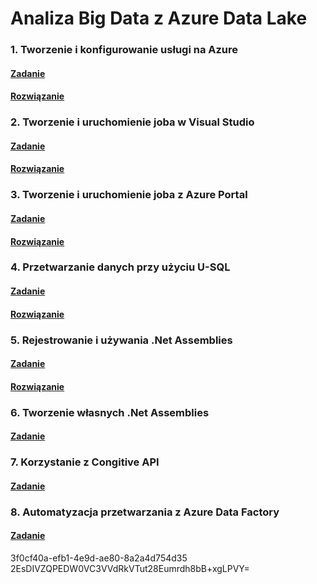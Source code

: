 # Analiza Big Data z Azure Data Lake 

### 1. Tworzenie i konfigurowanie usługi na Azure 

#### [Zadanie](./Docs/Task1.md)

#### [Rozwiązanie](./Docs/Task1Solution.md)

### 2. Tworzenie i uruchomienie joba w Visual Studio

#### [Zadanie](./Docs/Task2.md)

#### [Rozwiązanie](./Docs/Task2Solution.md)

### 3. Tworzenie i uruchomienie joba z Azure Portal

#### [Zadanie](./Docs/Task3.md)

#### [Rozwiązanie](./Docs/Task3Solution.md)

### 4. Przetwarzanie danych przy użyciu U-SQL

#### [Zadanie](./Docs/Task4.md)

#### [Rozwiązanie](./Docs/Task4Solution.md)

### 5. Rejestrowanie i używania .Net Assemblies

#### [Zadanie](./Docs/Task5.md)

#### [Rozwiązanie](./Docs/Task5Solution.md)

### 6. Tworzenie własnych .Net Assemblies
#### [Zadanie](./Docs/Task6.md)

### 7. Korzystanie z Congitive API
#### [Zadanie](./Docs/Task7.md)

### 8. Automatyzacja przetwarzania z Azure Data Factory
#### [Zadanie](./Docs/Task7.md)

3f0cf40a-efb1-4e9d-ae80-8a2a4d754d35
2EsDIVZQPEDW0VC3VVdRkVTut28Eumrdh8bB+xgLPVY=